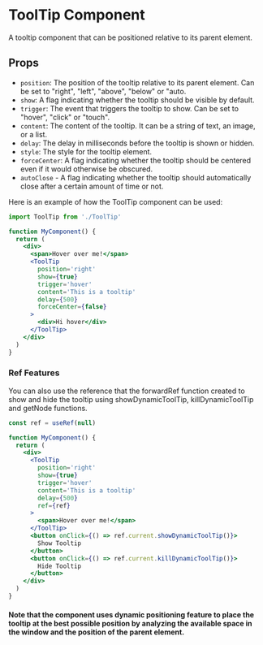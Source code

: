 # ToolTip Component

A tooltip component that can be positioned relative to its parent element.

## Props

- `position`: The position of the tooltip relative to its parent element. Can be set to "right", "left", "above", "below" or "auto.
- `show`: A flag indicating whether the tooltip should be visible by default.
- `trigger`: The event that triggers the tooltip to show. Can be set to "hover", "click" or "touch".
- `content`: The content of the tooltip. It can be a string of text, an image, or a list.
- `delay`: The delay in milliseconds before the tooltip is shown or hidden.
- `style`: The style for the tooltip element.
- `forceCenter`: A flag indicating whether the tooltip should be centered even if it would otherwise be obscured.
- `autoClose` - A flag indicating whether the tooltip should automatically close after a certain amount of time or not.

Here is an example of how the ToolTip component can be used:

```jsx
import ToolTip from './ToolTip'

function MyComponent() {
  return (
    <div>
      <span>Hover over me!</span>
      <ToolTip
        position='right'
        show={true}
        trigger='hover'
        content='This is a tooltip'
        delay={500}
        forceCenter={false}
      >
        <div>Hi hover</div>
      </ToolTip>
    </div>
  )
}
```

### Ref Features

You can also use the reference that the forwardRef function created to show and hide the tooltip using showDynamicToolTip, killDynamicToolTip and getNode functions.

```jsx
const ref = useRef(null)

function MyComponent() {
  return (
    <div>
      <ToolTip
        position='right'
        show={true}
        trigger='hover'
        content='This is a tooltip'
        delay={500}
        ref={ref}
      >
        <span>Hover over me!</span>
      </ToolTip>
      <button onClick={() => ref.current.showDynamicToolTip()}>
        Show Tooltip
      </button>
      <button onClick={() => ref.current.killDynamicToolTip()}>
        Hide Tooltip
      </button>
    </div>
  )
}
```

#### Note that the component uses dynamic positioning feature to place the tooltip at the best possible position by analyzing the available space in the window and the position of the parent element.
